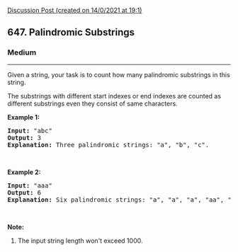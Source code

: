 [Discussion Post (created on 14/0/2021 at 19:1)](https://leetcode.com/problems/palindromic-substrings/discuss/1016504/Expand-Around-Center-or-100-faster-100-memory-or-C%2B%2B)  
<h2>647. Palindromic Substrings</h2><h3>Medium</h3><hr><div><p>Given a string, your task is to count how many palindromic substrings in this string.</p>

<p>The substrings with different start indexes or end indexes are counted as different substrings even they consist of same characters.</p>

<p><b>Example 1:</b></p>

<pre><b>Input:</b> "abc"
<b>Output:</b> 3
<b>Explanation:</b> Three palindromic strings: "a", "b", "c".
</pre>

<p>&nbsp;</p>

<p><b>Example 2:</b></p>

<pre><b>Input:</b> "aaa"
<b>Output:</b> 6
<b>Explanation:</b> Six palindromic strings: "a", "a", "a", "aa", "aa", "aaa".
</pre>

<p>&nbsp;</p>

<p><b>Note:</b></p>

<ol>
	<li>The input string length won't exceed 1000.</li>
</ol>

<p>&nbsp;</p></div>